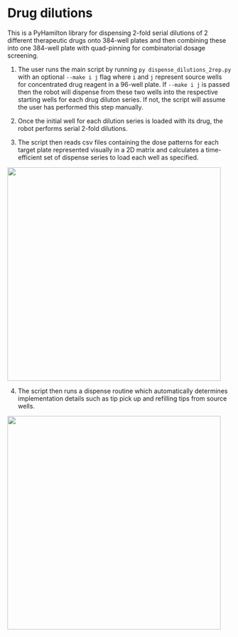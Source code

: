 # Drug dilutions
This is a PyHamilton library for dispensing 2-fold serial dilutions of 2 different therapeutic drugs onto 384-well plates and then combining these into one 384-well plate with quad-pinning for combinatorial dosage screening. </br>

1. The user runs the main script by running `py dispense_dilutions_2rep.py` with an optional `--make i j` flag where `i` and `j` represent source wells for concentrated drug reagent in a 96-well plate. If `--make i j` is passed then the robot will dispense from these two wells into the respective starting wells for each drug diluton series. If not, the script will assume the user has performed this step manually.</br>

2. Once the initial well for each dilution series is loaded with its drug, the robot performs serial 2-fold dilutions.

3. The script then reads csv files containing the dose patterns for each target plate represented visually in a 2D matrix and calculates a time-efficient set of dispense series to load each well as specified.</br> 
<img src="https://github.com/stefangolas/drug_dilutions/blob/master/imgs/hamiltonstar5.png" width="480"/>



4. The script then runs a dispense routine which automatically determines implementation details such as tip pick up and refilling tips from source wells.</br>
<img src="https://github.com/stefangolas/drug_dilutions/blob/master/imgs/plas23.gif" width="480"/>

